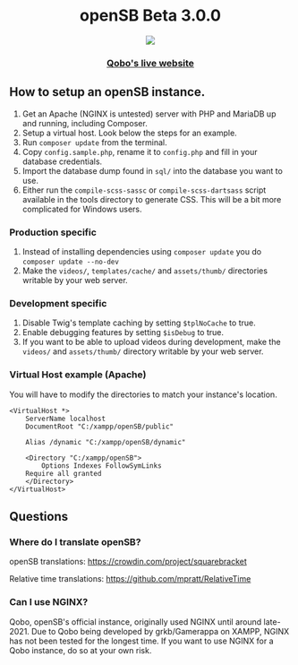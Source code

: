 <h1 align="center">openSB Beta 3.0.0</h1>
<p align="center">
<img src="https://user-images.githubusercontent.com/45898787/202602835-5e178385-4fee-4b31-9c25-7337e242a748.png">
</p>

<h3 align="center"><a href="https://qobo.tv/">Qobo's live website</a></h3>

## How to setup an openSB instance.
1. Get an Apache (NGINX is untested) server with PHP and MariaDB up and running, including Composer.
1. Setup a virtual host. Look below the steps for an example.
1. Run `composer update` from the terminal.
1. Copy `config.sample.php`, rename it to `config.php` and fill in your database credentials.
1. Import the database dump found in `sql/` into the database you want to use.
1. Either run the `compile-scss-sassc` or `compile-scss-dartsass` script available in the tools directory to generate CSS. This will be a bit more complicated for Windows users.

### Production specific
1. Instead of installing dependencies using `composer update` you do `composer update --no-dev`
1. Make the `videos/`, `templates/cache/` and `assets/thumb/` directories writable by your web server.

### Development specific

1. Disable Twig's template caching by setting `$tplNoCache` to true.
1. Enable debugging features by setting `$isDebug` to true.
1. If you want to be able to upload videos during development, make the `videos/` and `assets/thumb/` directory writable by your web server.

### Virtual Host example (Apache)
You will have to modify the directories to match your instance's location.
```
<VirtualHost *> 
    ServerName localhost
    DocumentRoot "C:/xampp/openSB/public"

    Alias /dynamic "C:/xampp/openSB/dynamic"

    <Directory "C:/xampp/openSB">
        Options Indexes FollowSymLinks
	Require all granted
    </Directory>
</VirtualHost>
```

## Questions

### Where do I translate openSB?

openSB translations: https://crowdin.com/project/squarebracket

Relative time translations: https://github.com/mpratt/RelativeTime

### Can I use NGINX?

Qobo, openSB's official instance, originally used NGINX until around late-2021. Due to Qobo being developed by grkb/Gamerappa on XAMPP, NGINX has not been tested for the longest time. If you want to use NGINX for a Qobo instance, do so at your own risk.
